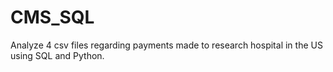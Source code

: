 # CMS_SQL

Analyze 4 csv files regarding payments made to research hospital in the US using SQL and Python.
